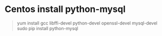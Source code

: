 # Centos install python-mysql

> yum install gcc libffi-devel python-devel openssl-devel mysql-devel
> sudo pip install python-mysql 